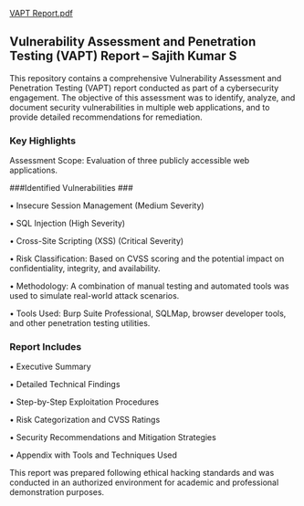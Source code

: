 
[ VAPT Report.pdf](https://github.com/user-attachments/files/20259173/Sajith.VAPT.Report.pdf)


## Vulnerability Assessment and Penetration Testing (VAPT) Report – Sajith Kumar S ##

This repository contains a comprehensive Vulnerability Assessment and Penetration Testing (VAPT) report conducted as part of a cybersecurity engagement. The objective of this assessment was to identify, analyze, and document security vulnerabilities in multiple web applications, and to provide detailed recommendations for remediation.

### Key Highlights ###
Assessment Scope: Evaluation of three publicly accessible web applications.

 ###Identified Vulnerabilities ###



 
  • Insecure Session Management (Medium Severity)

  • SQL Injection (High Severity)

  • Cross-Site Scripting (XSS) (Critical Severity)

• Risk Classification: Based on CVSS scoring and the potential impact on confidentiality, integrity, and availability.

• Methodology: A combination of manual testing and automated tools was used to simulate real-world attack scenarios.

• Tools Used: Burp Suite Professional, SQLMap, browser developer tools, and other penetration testing utilities.

### Report Includes ###

• Executive Summary

• Detailed Technical Findings

• Step-by-Step Exploitation Procedures

• Risk Categorization and CVSS Ratings

• Security Recommendations and Mitigation Strategies

• Appendix with Tools and Techniques Used

This report was prepared following ethical hacking standards and was conducted in an authorized environment for academic and professional demonstration purposes.
